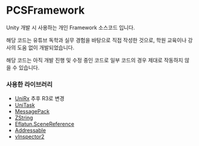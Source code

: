 # PCSFramework
Unity 개발 시 사용하는 개인 Framework 소스코드 입니다.

해당 코드는 유튜브 독학과 실무 경험을 바탕으로 직접 작성한 것으로, 학원 교육이나 강사의 도움 없이 개발되었습니다.

해당 코드는 아직 개발 진행 및 수정 중인 코드로 일부 코드의 경우 제대로 작동하지 않을 수 있습니다.

### 사용한 라이브러리 
- [UniRx](https://github.com/neuecc/UniRx) 추후 R3로 변경
- [UniTask](https://github.com/Cysharp/UniTask)
- [MessagePack](https://github.com/MessagePack-CSharp/MessagePack-CSharp)
- [ZString](https://github.com/Cysharp/ZString)
- [Eflatun.SceneReference](https://github.com/starikcetin/Eflatun.SceneReference)
- [Addressable](https://docs.unity3d.com/Packages/com.unity.addressables@2.2/manual/index.html)
- [vInspector2](https://assetstore.unity.com/packages/tools/utilities/vinspector-2-252297?locale=ko-KR)
